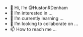 - 👋 Hi, I’m @HustonRDenham
- 👀 I’m interested in ...
- 🌱 I’m currently learning ...
- 💞️ I’m looking to collaborate on ...
- 📫 How to reach me ...

<!---
HustonRDenham/HustonRDenham is a ✨ special ✨ repository because its `README.md` (this file) appears on your GitHub profile.
You can click the Preview link to take a look at your changes.
--->
